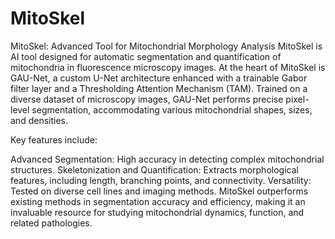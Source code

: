 # MitoSkel
MitoSkel: Advanced Tool for Mitochondrial Morphology Analysis
MitoSkel is AI tool designed for automatic segmentation and quantification of mitochondria in fluorescence microscopy images. At the heart of MitoSkel is GAU-Net, a custom U-Net architecture enhanced with a trainable Gabor filter layer and a Thresholding Attention Mechanism (TAM). Trained on a diverse dataset of microscopy images, GAU-Net performs precise pixel-level segmentation, accommodating various mitochondrial shapes, sizes, and densities.

Key features include:

Advanced Segmentation: High accuracy in detecting complex mitochondrial structures.
Skeletonization and Quantification: Extracts morphological features, including length, branching points, and connectivity.
Versatility: Tested on diverse cell lines and imaging methods.
MitoSkel outperforms existing methods in segmentation accuracy and efficiency, making it an invaluable resource for studying mitochondrial dynamics, function, and related pathologies.

